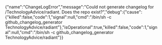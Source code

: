 {"name":"ChangeLogError","message":"Could not generate changelog for /TechnologyAdvice/radiant. Does the repo exist?","debug":{"cause":{"killed":false,"code":1,"signal":null,"cmd":"/bin/sh -c github_changelog_generator TechnologyAdvice/radiant"},"isOperational":true,"killed":false,"code":1,"signal":null,"cmd":"/bin/sh -c github_changelog_generator TechnologyAdvice/radiant"}}